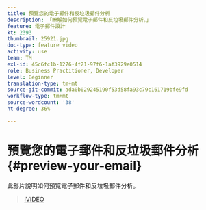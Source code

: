 ```yaml
---
title: 預覽您的電子郵件和反垃圾郵件分析
description: 「瞭解如何預覽電子郵件和反垃圾郵件分析。」
feature: 電子郵件設計
kt: 2393
thumbnail: 25921.jpg
doc-type: feature video
activity: use
team: TM
exl-id: 45c6fc1b-1276-4f21-97f6-1af3929e0514
role: Business Practitioner, Developer
level: Beginner
translation-type: tm+mt
source-git-commit: ada0b029245190f53d58fa93c79c161719bfe9fd
workflow-type: tm+mt
source-wordcount: '38'
ht-degree: 36%

---
```


# 預覽您的電子郵件和反垃圾郵件分析{#preview-your-email}

此影片說明如何預覽電子郵件和反垃圾郵件分析。

>[!VIDEO](https://video.tv.adobe.com/v/25921?quality=12)
